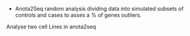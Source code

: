 - Anota2Seq random analysis dividing data into simulated subsets of controls and cases to asses a % of genes outliers. 

Analyse two cell Lines in anota2seq